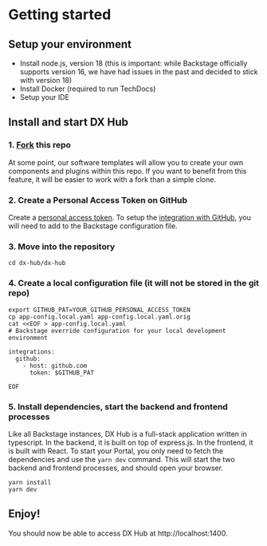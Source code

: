 # Getting started

## Setup your environment

- Install node.js, version 18 (this is important: while Backstage officially supports version 16, we have had issues in the past and decided to stick with version 18)
- Install Docker (required to run TechDocs)
- Setup your IDE

## Install and start DX Hub

### 1. [Fork](https://github.com/AvaliaSystems/dx-hub/fork) this repo

At some point, our software templates will allow you to create your own components and plugins within this repo. If you want to benefit from this feature, it will be easier to work with a fork than a simple clone.

### 2. Create a Personal Access Token on GitHub

Create a [personal access token](https://docs.github.com/en/authentication/keeping-your-account-and-data-secure/creating-a-personal-access-token). To setup the [integration with GitHub](https://backstage.io/docs/integrations/github/locations), you will need to add to the Backstage configuration file.

### 3. Move into the repository

```
cd dx-hub/dx-hub
```

### 4. Create a local configuration file (it will not be stored in the git repo)

```
export GITHUB_PAT=YOUR_GITHUB_PERSONAL_ACCESS_TOKEN
cp app-config.local.yaml app-config.local.yaml.orig
cat <<EOF > app-config.local.yaml
# Backstage override configuration for your local development environment

integrations:
  github:
    - host: github.com
      token: $GITHUB_PAT

EOF
```

### 5. Install dependencies, start the backend and frontend processes

Like all Backstage instances, DX Hub is a full-stack application written in typescript. In the backend, it is built on top of express.js. In the frontend, it is built with React. To start your Portal, you only need to fetch the dependencies and use the `yarn dev` command. This will start the two backend and frontend processes, and should open your browser.

```
yarn install
yarn dev
```

## Enjoy!

You should now be able to access DX Hub at http://localhost:1400.
